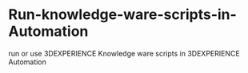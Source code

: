 # Run-knowledge-ware-scripts-in-Automation
run or use 3DEXPERIENCE Knowledge ware scripts in 3DEXPERIENCE Automation
